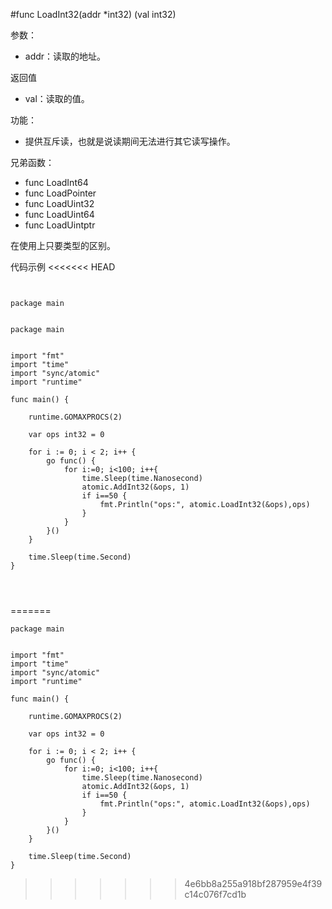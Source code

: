 #func LoadInt32(addr *int32) (val int32)

参数：

-	addr：读取的地址。

返回值

-	val：读取的值。

功能：

-	提供互斥读，也就是说读期间无法进行其它读写操作。

兄弟函数：

-	func LoadInt64
-	func LoadPointer
-	func LoadUint32
-	func LoadUint64
-	func LoadUintptr

在使用上只要类型的区别。

代码示例
<<<<<<< HEAD
<pre><code>

package main


package main


import "fmt"
import "time"
import "sync/atomic"
import "runtime"

func main() {

    runtime.GOMAXPROCS(2)

    var ops int32 = 0

    for i := 0; i < 2; i++ {
        go func() {
            for i:=0; i<100; i++{
                time.Sleep(time.Nanosecond)
                atomic.AddInt32(&ops, 1)
                if i==50 {
                    fmt.Println("ops:", atomic.LoadInt32(&ops),ops)
                }
            }
        }()
    }

    time.Sleep(time.Second)
}



</code></pre>
=======


	package main


	import "fmt"
	import "time"
	import "sync/atomic"
	import "runtime"

	func main() {

    	runtime.GOMAXPROCS(2)

    	var ops int32 = 0

    	for i := 0; i < 2; i++ {
        	go func() {
            	for i:=0; i<100; i++{
                	time.Sleep(time.Nanosecond)
                	atomic.AddInt32(&ops, 1)
                	if i==50 {
                   		fmt.Println("ops:", atomic.LoadInt32(&ops),ops)
                	}
            	}
        	}()
    	}

    	time.Sleep(time.Second)
	}
>>>>>>> 4e6bb8a255a918bf287959e4f39c14c076f7cd1b
